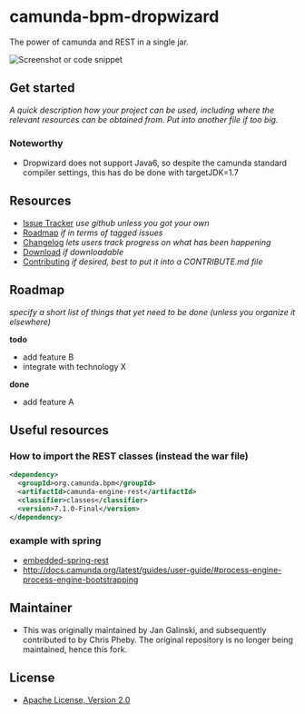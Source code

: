 # camunda-bpm-dropwizard

The power of camunda and REST in a single jar.

![Screenshot or code snippet](http://placehold.it/550x350&text=Image%20or%20code%20snippet%20if%20applicable)


## Get started

_A quick description how your project can be used, including where the relevant resources can be obtained from.
Put into another file if too big._

### Noteworthy

* Dropwizard does not support Java6, so despite the camunda standard compiler settings, this has do be done with targetJDK=1.7


## Resources

* [Issue Tracker](link-to-issue-tracker) _use github unless you got your own_
* [Roadmap](link-to-issue-tracker-filter) _if in terms of tagged issues_
* [Changelog](link-to-changelog) _lets users track progress on what has been happening_
* [Download](link-to-downloadable-archive) _if downloadable_
* [Contributing](link-to-contribute-guide) _if desired, best to put it into a CONTRIBUTE.md file_


## Roadmap

_specify a short list of things that yet need to be done (unless you organize it elsewhere)_

**todo**
- add feature B
- integrate with technology X

**done**
- add feature A

## Useful resources

### How to import the REST classes (instead the war file)

```xml
<dependency> 
  <groupId>org.camunda.bpm</groupId> 
  <artifactId>camunda-engine-rest</artifactId> 
  <classifier>classes</classifier> 
  <version>7.1.0-Final</version> 
</dependency> 
```

### example with spring

* [embedded-spring-rest](https://github.com/camunda/camunda-bpm-examples/tree/master/deployment/embedded-spring-rest)
* http://docs.camunda.org/latest/guides/user-guide/#process-engine-process-engine-bootstrapping

## Maintainer

* This was originally maintained by Jan Galinski, and subsequently contributed to by Chris Pheby. The original repository is no longer 
being maintained, hence this fork.

## License

* [Apache License, Version 2.0](./LICENSE)
